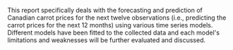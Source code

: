 This report specifically deals with the forecasting and prediction of Canadian carrot prices for the next twelve observations (i.e., predicting the carrot prices for the next 12 months) using various time series models. Different models have been fitted to the collected data and each model's limitations and weaknesses will be further evaluated and discussed.
